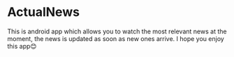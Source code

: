 # ActualNews
This is android app which allows you to watch the most relevant news at the moment, the news is updated as soon as new ones arrive.
I hope you enjoy this app😊
